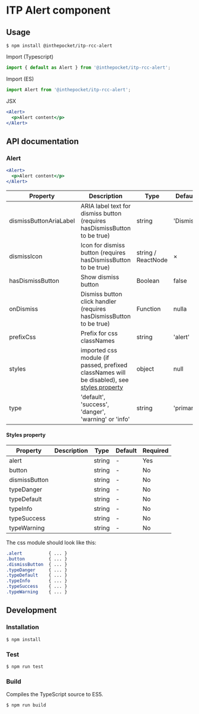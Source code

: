 # ITP Alert component
## Usage
```
$ npm install @inthepocket/itp-rcc-alert
```

Import (Typescript)
```javascript
import { default as Alert } from '@inthepocket/itp-rcc-alert';
```

Import (ES)
```javascript
import Alert from '@inthepocket/itp-rcc-alert';
```

JSX
```jsx
<Alert>
  <p>Alert content</p>
</Alert>
```

## API documentation
### Alert
```jsx
<Alert>
  <p>Alert content</p>
</Alert>
```
| Property               | Description                                                                                                    | Type                 | Default                                 | Required |
| ---------------------- | -------------------------------------------------------------------------------------------------------------- | -------------------- | --------------------------------------- | -------- |
| dismissButtonAriaLabel | ARIA label text for dismiss button (requires hasDismissButton to be true)                                      | string               | 'Dismiss'                               | No       |
| dismissIcon            | Icon for dismiss button (requires hasDismissButton to be true)                                                 | string / ReactNode   | <span aria-hidden="true">&times;</span> | No       |
| hasDismissButton       | Show dismiss button                                                                                            | Boolean              | false                                   | No       |
| onDismiss              | Dismiss button click handler (requires hasDismissButton to be true)                                            | Function             | nulla                                   | No       |
| prefixCss              | Prefix for css classNames                                                                                      | string               | 'alert'                                 | No       |
| styles                 | imported css module (if passed, prefixed classNames will be disabled), see [styles property](#styles-property) | object               | null                                    | No       |
| type                   | 'default', 'success', 'danger', 'warning' or 'info'                                                            | string               | 'primary'                               | No       |

#### Styles property
| Property      | Description                                           | Type   | Default | Required |
| --------------| ----------------------------------------------------- | ------ | ------- | -------- |
| alert         |                                                       | string | -       | Yes      |
| button        |                                                       | string | -       | No       |
| dismissButton |                                                       | string | -       | No       |
| typeDanger    |                                                       | string | -       | No       |
| typeDefault   |                                                       | string | -       | No       |
| typeInfo      |                                                       | string | -       | No       |
| typeSuccess   |                                                       | string | -       | No       |
| typeWarning   |                                                       | string | -       | No       |

The css module should look like this:

```css
.alert          { ... }
.button         { ... }
.dismissButton  { ... }
.typeDanger     { ... }
.typeDefault    { ... }
.typeInfo       { ... }
.typeSuccess    { ... }
.typeWarning    { ... }
```

## Development
### Installation
```
$ npm install
```

### Test
```
$ npm run test
```

### Build
Compiles the TypeScript source to ES5.

```
$ npm run build
```